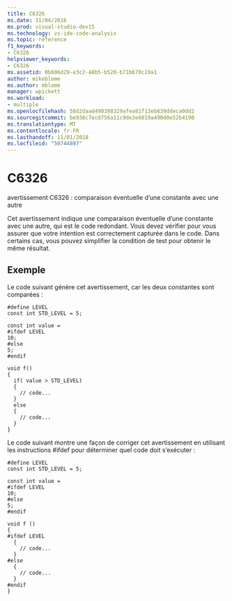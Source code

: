 ```yaml
---
title: C6326
ms.date: 11/04/2016
ms.prod: visual-studio-dev15
ms.technology: vs-ide-code-analysis
ms.topic: reference
f1_keywords:
- C6326
helpviewer_keywords:
- C6326
ms.assetid: 0b606d29-e3c2-48b5-b520-b71b670c19a1
author: mikeblome
ms.author: mblome
manager: wpickett
ms.workload:
- multiple
ms.openlocfilehash: 58d2daad490398329afea81f13eb639ddeca0dd2
ms.sourcegitcommit: be938c7ecd756a11c9de3e6019a490d0e52b4190
ms.translationtype: MT
ms.contentlocale: fr-FR
ms.lasthandoff: 11/01/2018
ms.locfileid: "50744897"
---
```

# <a name="c6326"></a>C6326
avertissement C6326 : comparaison éventuelle d’une constante avec une autre

 Cet avertissement indique une comparaison éventuelle d’une constante avec une autre, qui est le code redondant. Vous devez vérifier pour vous assurer que votre intention est correctement capturée dans le code. Dans certains cas, vous pouvez simplifier la condition de test pour obtenir le même résultat.

## <a name="example"></a>Exemple
 Le code suivant génère cet avertissement, car les deux constantes sont comparées :

```
#define LEVEL
const int STD_LEVEL = 5;

const int value =
#ifdef LEVEL
10;
#else
5;
#endif

void f()
{
  if( value > STD_LEVEL)
  {
    // code...
  }
  else
  {
    // code...
  }
}
```

 Le code suivant montre une façon de corriger cet avertissement en utilisant les instructions #ifdef pour déterminer quel code doit s’exécuter :

```
#define LEVEL
const int STD_LEVEL = 5;

const int value =
#ifdef LEVEL
10;
#else
5;
#endif

void f ()
{
#ifdef LEVEL
  {
    // code...
  }
#else
  {
    // code...
  }
#endif
}
```